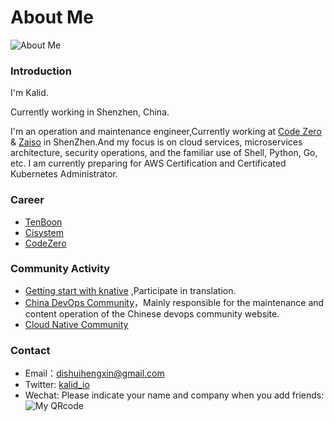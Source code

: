 # About Me


![](https://res.cloudinary.com/kalid/image/upload/blog/img/about.png "About Me")

### Introduction

I'm Kalid.

Currently working in Shenzhen, China. 

I'm an operation and maintenance engineer,Currently working at [Code Zero](http://www.code-zero.net "Code Zero Limited") & [Zaiso](http://www.zaiso.net) in ShenZhen.And my focus is on cloud services, microservices architecture, security operations, and the familiar use of Shell, Python, Go, etc. I am currently preparing for AWS Certification and Certificated Kubernetes Administrator.

### Career

  - [TenBoon](http://www.tenboon.com/?utm_source=kalid.io)
  - [Cisystem](https://www.cisystemsolutions.com/?utm_source=kalid.io)
  - [CodeZero](https://www.code-zero.net/?utm_source=kalid.io) 

### Community Activity

- [Getting start with knative](https://github.com/servicemesher/getting-started-with-knative) ,Participate in translation.
- [China DevOps Community](https://devopschina.org/?utm_source=kalid.io)，Mainly responsible for the maintenance and content operation of the Chinese devops community website.
- [Cloud Native Community](https://cloudnative.to//?utm_source=kalid.io)


### Contact

- Email：[dishuihengxin@gmail.com](mailto:dishuihengxin@gmail.com)
- Twitter: [kalid_io](https://twitter.com/kalid_io)
- Wechat: Please indicate your name and company when you add friends:
![My QRcode](https://res.cloudinary.com/kalid/image/upload/c_scale,w_200/v1542471475/blog/img/weixin.jpg "Scan To Add Friends")
